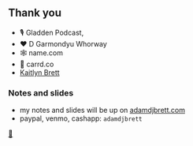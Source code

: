 ## Thank you
  - 🎙 Gladden Podcast,
  - ❤️ D Garmondyu Whorway
  - 🕸 name.com
  - 🎴 carrd.co
  - [Kaitlyn Brett](https://kaitlynstarbrett.com/)

### Notes and slides
 - my notes and slides will be up on [adamdjbrett.com](https://adamdjbrett.com)
 - paypal, venmo, cashapp: `adamdjbrett`

[🔄](https://www.adamdjbrett.com/nocode-slides)
